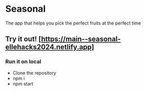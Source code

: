 # Seasonal
The app that helps you pick the perfect fruits at the perfect time

## Try it out! [https://main--seasonal-ellehacks2024.netlify.app]


### Run it on local

- Clone the repository
- npm i
- npm start
